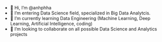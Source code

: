- 👋 Hi, I’m @anhphha
- 👀 I’m entering Data Science field, specialized in Big Data Analytcis.
- 🌱 I’m currently learning Data Engineering (Machine Learning, Deep Learning, Artificial Intelligence, coding)
- 💞️ I’m looking to collaborate on all possible Data Science and Analytics projects


<!---
anhphha/anhphha is a ✨ special ✨ repository because its `README.md` (this file) appears on your GitHub profile.
You can click the Preview link to take a look at your changes.
--->
